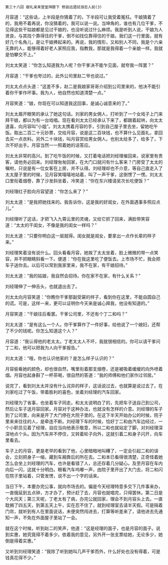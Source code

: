     第三十八回 献礼亲来登堂拜膝下 修函远遗拭泪忍人前(3) 

   月容道：“这些话，上半段是你猜着了的，下半段可让我受着冤枉。干娘猜着了的，我用不着再说，你没猜着的，我可以说一说。当坤角的，谁也有几位干爹，不见得这些干姑娘都是见过干娘的，也没听说过什么麻烦。我是听到人说，干娘为人贤良，与其找个靠得住的干爹，倒不如找位靠得住的干娘。我们这一行里面，就有好几个名角儿，是让干娘捧起来的。再说，我的情形，又和别人不同，我是个六亲无靠的人，能够得着好老人家照应我，指教我，那就是我得着一个亲娘一样。我就是怕攀交不上。”

   刘太太笑道：“你怎么知道我为人呢？你干爹决不能乍见面，就夸我一阵罢？”

   月容道：“干爹也夸过的，此外公司里赵二爷也说过。”

   刘太太点点头道：“这差不多，赵二是我娘家哥哥介绍到公司里来的，他决不能引着你干爹作坏事。我为人，他自然也知道清楚一点。”

   月容笑道：“娘，你现在可以知道我这回事，是诚心诚意来的了。”

   刘太太眉开眼笑的承认了她这句话。刘家的男女佣人，打听到了一个女戏子上门来拜干娘，都以为有一台戏唱。现在看刘太太已经承认下来了，都跟着起哄，向太太道喜，向月容叫“小姐”。刘太太携着月容的手，引到自己屋子里去坐，留她吃午饭。取出二百二十元钞票，交给月容，说是这二百块钱，也不算什么见面礼，拿回去买一点衣料。另外二十块钱，叫月容赏给男女佣人。也别太给多了，给多了，下次不好出手。月容当然一一照着她的话答应。

   刘太太非常的高兴。到了吃午饭的时候，又打着电话把刘经理催回来，说家里有贵客，请他务必回来。刘经理匆匆回家，在大门口就问有什么客来？门房受了太太的嘱咐，只说是有一位女客在上房，并不认得。刘经理却也不介意，等自己直走入了太太屋子里的时候，见月容笑嘻嘻地站着，叫了一声干爹，这倒愣了一愣。刘太太口里衔着烟卷，靠了沙发斜坐着，冷笑道：“你在东兴楼请吴次长吃便饭？”

   刘经理红子脸向月容望道：“你怎么来了？”

   刘太太道：“是我把她找来的。我告诉你，这是我的好闺女，在外面遇事多照应点儿。”

   刘经理听了这话，才把飞入九霄云里的灵魂，又给它抓了回来，满脸带笑容道：“太太的干闺女，不像是我的闺女一样吗？”

   刘太太道：“只要你明白这一层就得。闺女就是闺女，要拿出一点作长辈的样子来。”

   刘经理笑着没有说什么。回头看看月容，她挨了太太坐着，脸上微微的带一点笑容，并不把眼睛斜看一下。便道：“你在我这里吃了便饭去。上市场不忙，我会把车子送你去。以后可以常到我家里来，我不在家，有干娘招待。”

   刘太太道：“我的姑娘，我自然会招待。你在家不在家，有什么关系？”

   刘经理伸了一伸舌头，也就退出去了。

   刘太太向月容笑道：“你瞧你干爹那副受窘的样子，看到你在这里，不能自圆自己的谎。可是，这样一来，更可以证明你今天来是诚心拜我，他没有知道的。”

   月容笑道：“干娘往后看罢。干爹公司里，不还有个丁二和吗？”

   刘太太道：“是有这么一个人。你干爹算作了一件好事，给他说了一个媳妇，还帮了不少的钱呢。你怎么知道这个人？”

   月容道：“我认得他的老太太。丁老太太人不坏，我就很相信的。你可以请干爹问丁二和，他可以把我为人向干爹报告。”

   刘太太道：“哦，你也认识他家的？是怎么样子认识的？”

   月容偷看她的颜色，却也很自然，嘴里衔着那支烟卷，还是被吸着缓缓的向外喷着烟。月容也起身斟了一杯茶喝，很自然的答道：“我的师傅和他们家作过邻居。”

   说完了，看到刘太太并没有什么诧异的样子，这话说过去，也就算是说过去了。在刘家吃过了午饭，带着胜利的喜色，坐着刘经理的汽车回家。

   刘经理为了省事，也坐着车子同走。和太太说明白了的，先把车子送自己到公司，然后让车子送月容回家。月容对于这种办法，也就没有怎样的介意。刘经理的车子到了公司里，向来是开了大门停在大院子里的。在这下半天开始办公的时候，院子里来来往往的人，是牵连不断。刘经理下车的时候，恰好丁二和由汽车边经过，一个小职员见着了经理，自应当向他表示敬意，所以二和也就站定了脚，对刘经理深深地点个头。因为汽车并不停住，又转着轮子向外，这就引着二和身子闪开，向车里看去。

   车子上的月容，更是老早的看到了他，心里暗暗地叫糟了，一定会引起二和的误会，立刻把身子一缩，藏到车厢靠后的所在去。二和本已看得很清楚，正奇怪着她怎么会坐上刘经理的汽车，也许是看错了人，总还存着几分疑心。及至月容在车内向后一闪，这就十分明白。眼看汽车呜嘟一声，由院子里开出了大门去，将二和闪在院子里站着，只管发愣，说不出一个字的话来。

   当日下午，本要办完公事，就向市场去的。偏是今天经理特意多交下几件事来办，一直俄延到五点钟，方才办了，预计赶了去，月容也就唱完，只得罢休。第二日是个大风天；第三天呢，丁老太有了病，办完公就回家，理会不到月容头上去。一直耽搁了四五天，到第五天上午，实在忍不住了，就到经理室去请半天假。可是隔着门帘，就听到有人在里面说话，未便突然闯进去，打算等听差来了，请他进去先通知一声，不免在外面屋子里站了一会。

   就在这个时候，听到赵二的笑声，他道：“这是经理的面子，也是月容的面子。说到实惠，她究竟得不着多少。依着我的意见，另外开一张支票给她，无论多少，她倒是得着实惠。”

   又听到刘经理笑道：“我除了听到她叫几声干爹而外，什么好处也没有得着，可是钱真花得不少。”

